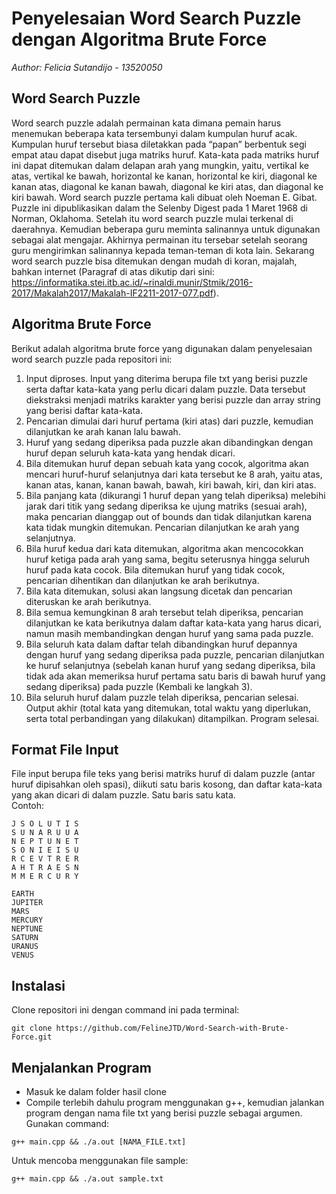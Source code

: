 # Penyelesaian Word Search Puzzle dengan Algoritma Brute Force
*Author: Felicia Sutandijo - 13520050*

## Word Search Puzzle
Word search puzzle adalah permainan kata dimana pemain harus menemukan beberapa kata
tersembunyi dalam kumpulan huruf acak. Kumpulan huruf tersebut biasa diletakkan pada “papan”
berbentuk segi empat atau dapat disebut juga matriks huruf. Kata-kata pada matriks huruf ini dapat
ditemukan dalam delapan arah yang mungkin, yaitu, vertikal ke atas, vertikal ke bawah, horizontal
ke kanan, horizontal ke kiri, diagonal ke kanan atas, diagonal ke kanan bawah, diagonal ke kiri
atas, dan diagonal ke kiri bawah. Word search puzzle pertama kali dibuat oleh Noeman E. Gibat.
Puzzle ini dipublikasikan dalam the Selenby Digest pada 1 Maret 1968 di Norman, Oklahoma.
Setelah itu word search puzzle mulai terkenal di daerahnya. Kemudian beberapa guru meminta
salinannya untuk digunakan sebagai alat mengajar. Akhirnya permainan itu tersebar setelah
seorang guru mengirimkan salinannya kepada teman-teman di kota lain. Sekarang word search
puzzle bisa ditemukan dengan mudah di koran, majalah, bahkan internet (Paragraf di atas dikutip
dari sini: https://informatika.stei.itb.ac.id/~rinaldi.munir/Stmik/2016-2017/Makalah2017/Makalah-IF2211-2017-077.pdf).

## Algoritma Brute Force
Berikut adalah algoritma brute force yang digunakan dalam penyelesaian word search puzzle pada repositori ini:
1.	Input diproses. Input yang diterima berupa file txt yang berisi puzzle serta daftar kata-kata yang perlu dicari dalam puzzle. Data tersebut diekstraksi menjadi matriks karakter yang berisi puzzle dan array string yang berisi daftar kata-kata.
2.	Pencarian dimulai dari huruf pertama (kiri atas) dari puzzle, kemudian dilanjutkan ke arah kanan lalu bawah.
3.	Huruf yang sedang diperiksa pada puzzle akan dibandingkan dengan huruf depan seluruh kata-kata yang hendak dicari.
4.	Bila ditemukan huruf depan sebuah kata yang cocok, algoritma akan mencari huruf-huruf selanjutnya dari kata tersebut ke 8 arah, yaitu atas, kanan atas, kanan, kanan bawah, bawah, kiri bawah, kiri, dan kiri atas.
5.	Bila panjang kata (dikurangi 1 huruf depan yang telah diperiksa) melebihi jarak dari titik yang sedang diperiksa ke ujung matriks (sesuai arah), maka pencarian dianggap out of bounds dan tidak dilanjutkan karena kata tidak mungkin ditemukan. Pencarian dilanjutkan ke arah yang selanjutnya.
6.	Bila huruf kedua dari kata ditemukan, algoritma akan mencocokkan huruf ketiga pada arah yang sama, begitu seterusnya hingga seluruh huruf pada kata cocok. Bila ditemukan huruf yang tidak cocok, pencarian dihentikan dan dilanjutkan ke arah berikutnya.
7.	Bila kata ditemukan, solusi akan langsung dicetak dan pencarian diteruskan ke arah berikutnya.
8.	Bila semua kemungkinan 8 arah tersebut telah diperiksa, pencarian dilanjutkan ke kata berikutnya dalam daftar kata-kata yang harus dicari, namun masih membandingkan dengan huruf yang sama pada puzzle.
9.	Bila seluruh kata dalam daftar telah dibandingkan huruf depannya dengan huruf yang sedang diperiksa pada puzzle, pencarian dilanjutkan ke huruf selanjutnya (sebelah kanan huruf yang sedang diperiksa, bila tidak ada akan memeriksa huruf pertama satu baris di bawah huruf yang sedang diperiksa) pada puzzle (Kembali ke langkah 3).
10.	Bila seluruh huruf dalam puzzle telah diperiksa, pencarian selesai. Output akhir (total kata yang ditemukan, total waktu yang diperlukan, serta total perbandingan yang dilakukan) ditampilkan. Program selesai.

## Format File Input
File input berupa file teks yang berisi matriks huruf di dalam puzzle (antar huruf dipisahkan oleh spasi), diikuti satu baris kosong, dan daftar kata-kata yang akan dicari di dalam puzzle. Satu baris satu kata.  
Contoh:  
```
J S O L U T I S
S U N A R U U A
N E P T U N E T
S O N I E I S U
R C E V T R E R
A H T R A E S N
M M E R C U R Y

EARTH
JUPITER
MARS
MERCURY
NEPTUNE
SATURN
URANUS
VENUS
```
## Instalasi
Clone repositori ini dengan command ini pada terminal:  
```
git clone https://github.com/FelineJTD/Word-Search-with-Brute-Force.git
```

## Menjalankan Program
- Masuk ke dalam folder hasil clone
- Compile terlebih dahulu program menggunakan g++, kemudian jalankan program dengan nama file txt yang berisi puzzle sebagai argumen. Gunakan command:  
```
g++ main.cpp && ./a.out [NAMA_FILE.txt]
```  
Untuk mencoba menggunakan file sample:  
```
g++ main.cpp && ./a.out sample.txt
```